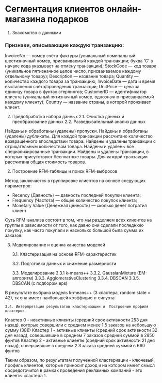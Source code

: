 # Сегментация клиентов онлайн-магазина подарков

1. Знакомство с данными

### Признаки, описывающие каждую транзакцию:

InvoiceNo — номер счёта-фактуры (уникальный номинальный шестизначный номер, присваиваемый каждой транзакции; буква 'C' в начале кода указывает на отмену транзакции);
StockCode — код товара (уникальное пятизначное целое число, присваиваемое каждому отдельному товару);
Description — название товара;
Quantity — количество каждого товара за транзакцию;
InvoiceDate — дата и время выставления счёта/проведения транзакции;
UnitPrice — цена за единицу товара в фунтах стерлингов;
CustomerID — идентификатор клиента (уникальный пятизначный номер, однозначно присваиваемый каждому клиенту);
Country — название страны, в которой проживает клиент.


2. Предобработка набора данных
 2.1. Очистка данных и преобразование данных
 2.2. Разведывательный анализ данных 


Найдены и обработаны (удалены) пропуски.
Найдены и обработаны (удалены) дубликаты.
Для каждой транзакции рассчитано количество возвращённого впоследствии товара.
Найдены и удалены транзакции с отрицательным количеством товара.
Найдены и удалены все специализированные транзакции.
Найдены и удалены транзакции, в которых присутствуют бесплатные товары.
Для каждой транзакции рассчитана общая стоимость товаров.


2. Построение RFM-таблицы и поиск RFM-выбросов

Метод заключается в группировке клиентов на основе следующих параметров:
* Recency (Давность) — давность последней покупки клиента;
* Frequency (Частота) — общее количество покупок клиента;
* Monetary Value (Денежная ценность) — сколько денег потратил клиент.


Суть RFM-анализа состоит в том, что мы разделяем всех клиентов на группы в зависимости от того, как давно они сделали последнюю покупку, как часто покупали и насколько большой была сумма их заказов. 


3. Моделирование и оценка качества моделей

    3.1. Кластеризация на основе RFM-характеристик

    3.2. Подготовка данных и снижение размерности

    3.3. Моделирование
        3.3.1 k-means++
        3.3.2. GaussianMixture (EM-алгоритм)
        3.3.3. AgglomerativeClustering
        3.3.4. DBSCAN
        3.3.5. DBSCAN (с подбором eps)

В результате выбрана модель k-means++ (3 кластера, random state = 42), тк она имеет наибольшей коэффициент силуэта

    3.4. Интерпретация результатов кластеризации и  Построение профиля кластеров

Кластер 0 - неактивные клиенты (средний срок активности 253 дня назад), которые совершили с среднем менее 1.5 заказов на небольшую сумму (386)
Кластер 1 - активные клиенты (средний срок активности 32 дня назад), совершившие в среднем 7 заказов средней суммой в 2650 фунтов
Кластер 2 - активные клиенты  (средний срок активности 21 дня назад), совершившие в среднем 2.3 заказа средней суммой в 660 фунтов

Таким образом, по результатам полученной кластериации - ключевый профиль клиентов, которые приносит доход и на котором имеет смысл сосредоточится в рамках проведения рекламных компаний - это клиенты кластера 1.
